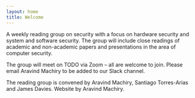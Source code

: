 ```yaml
---
layout: home
title: Welcome
---
```


A weekly reading group on security with a focus on hardware security and system and software security. The group will include close readings of academic and non-academic papers and presentations in the area of computer security.

The group will meet on TODO via Zoom – all are welcome to join. Please email Aravind Machiry to be added to our Slack channel.

The reading group is convened by Aravind Machiry, Santiago Torres-Arias and James Davies. Website by Aravind Machiry.
